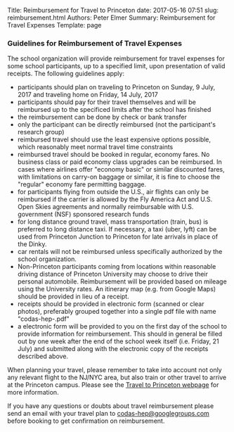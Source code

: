 Title: Reimbursement for Travel to Princeton
date: 2017-05-16 07:51
slug: reimbursement.html
Authors: Peter Elmer
Summary: Reimbursement for Travel Expenses
Template: page

### Guidelines for Reimbursement of Travel Expenses

  The school organization will provide reimbursement for travel expenses for some school participants, up to a specified limit, upon presentation of valid receipts. The following guidelines apply:

  * participants should plan on traveling to Princeton on Sunday, 9 July, 2017 and traveling home on Friday, 14 July, 2017
  * participants should pay for their travel themselves and will be reimbursed up to the specificed limits after the school has finished 
  * the reimbursement can be done by check or bank transfer
  * only the participant can be directly reimbursed (not the participant's research group)
  * reimbursed travel should use the least expensive options possible, which reasonably meet normal travel time constraints
  * reimbursed travel should be booked in regular, economy fares. No business class or paid economy class upgrades can be reimbursed. In cases where airlines offer "economy basic" or similar discounted fares, with limitations on carry-on baggage or similar, it is fine to choose the "regular" economy fare permitting baggage.
  * for participants flying from outside the U.S., air flights can only be reimbursed if the carrier is allowed by the Fly America Act and U.S. Open Skies agreements and normally reimbursable with U.S. government (NSF) sponsored research funds
  * for long distance ground travel, mass transportation (train, bus) is preferred to long distance taxi. If necessary, a taxi (uber, lyft) can be used from Princeton Junction to Princeton for late arrivals in place of the Dinky.
  * car rentals will not be reimbursed unless specifically authorized by the school organization.
  * Non-Princeton participants coming from locations within reasonable driving distance of Princeton University may choose to drive their personal automobile. Reimbursement will be provided based on mileage using the University rates. An itinerary map (e.g. from Google Maps) should be provided in lieu of a receipt.
  * receipts should be provided in electronic form (scanned or clear photos), preferably grouped together into a single pdf file with name "codas-hep-<yourlastname>.pdf"
  * a electronic form will be provided to you on the first day of the school to provide information for reimbursement. This should in general be filled out by one week after the end of the school week itself (i.e. Friday, 21 July) and submitted along with the electronic copy of the receipts described above.

  When planning your travel, please remember to take into account not only
any relevant flight to the NJ/NYC area, but also train or other travel to 
arrive at the Princeton campus. Please see the [Travel to Princeton webpage](http://codas-hep.org/pages/travel-princeton.html) for more information.

  If you have any questions or doubts about travel reimbursement please send an email with your travel plan to [codas-hep@googlegroups.com](codas-hep@googlegroups.com) before booking to get confirmation on reimbursement.
